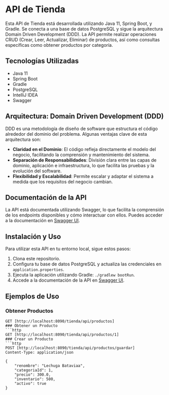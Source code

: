# API de Tienda

Esta API de Tienda está desarrollada utilizando Java 11, Spring Boot, y Gradle. Se conecta a una base de datos PostgreSQL y sigue la arquitectura Domain Driven Development (DDD). La API permite realizar operaciones CRUD (Crear, Leer, Actualizar, Eliminar) de productos, así como consultas específicas como obtener productos por categoría.

## Tecnologías Utilizadas

- Java 11
- Spring Boot
- Gradle
- PostgreSQL
- IntelliJ IDEA
- Swagger

## Arquitectura: Domain Driven Development (DDD)

DDD es una metodología de diseño de software que estructura el código alrededor del dominio del problema. Algunas ventajas clave de esta arquitectura son:

- **Claridad en el Dominio**: El código refleja directamente el modelo del negocio, facilitando la comprensión y mantenimiento del sistema.
- **Separación de Responsabilidades**: División clara entre las capas de dominio, aplicación e infraestructura, lo que facilita las pruebas y la evolución del software.
- **Flexibilidad y Escalabilidad**: Permite escalar y adaptar el sistema a medida que los requisitos del negocio cambian.

## Documentación de la API

La API está documentada utilizando Swagger, lo que facilita la comprensión de los endpoints disponibles y cómo interactuar con ellos. Puedes acceder a la documentación en [Swagger UI](http://localhost:8090/tienda/api/swagger-ui/index.html).

## Instalación y Uso

Para utilizar esta API en tu entorno local, sigue estos pasos:

1. Clona este repositorio.
2. Configura tu base de datos PostgreSQL y actualiza las credenciales en `application.properties`.
3. Ejecuta la aplicación utilizando Gradle: `./gradlew bootRun`.
4. Accede a la documentación de la API en [Swagger UI](http://localhost:8090/tienda/api/swagger-ui/index.html).

## Ejemplos de Uso
### Obtener Productos
```http
GET [http://localhost:8090/tienda/api/productos]
### Obtener un Producto
```http
GET [http://localhost:8090/tienda/api/productos/1]
### Crear un Producto
```http
POST [http://localhost:8090/tienda/api/productos/guardar]
Content-Type: application/json

{
    "renombre": "Lechuga Bataviaa",
    "categoriaId": 1,
    "precio": 300.0,
    "inventario": 500,
    "activo": true
}
